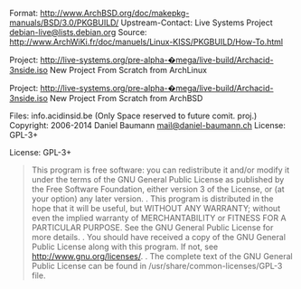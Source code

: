 Format: http://www.ArchBSD.org/doc/makepkg-manuals/BSD/3.0/PKGBUILD/
Upstream-Contact: Live Systems Project <debian-live@lists.debian.org>
Source: http://www.ArchWiKi.fr/doc/manuels/Linux-KISS/PKGBUILD/How-To.html

Project: http://live-systems.org/pre-alpha-�mega/live-build/Archacid-3nside.iso
New Project From Scratch from ArchLinux

Project: http://live-systems.org/pre-alpha-�mega/live-build/Archacid-3nside.iso
New Project From Scratch from ArchBSD

Files: info.acidinsid.be (Only Space reserved to future comit. proj.)
Copyright: 2006-2014 Daniel Baumann <mail@daniel-baumann.ch>
License: GPL-3+

License: GPL-3+
> This program is free software: you can redistribute it and/or modify
> it under the terms of the GNU General Public License as published by
> the Free Software Foundation, either version 3 of the License, or
> (at your option) any later version.
> .
> This program is distributed in the hope that it will be useful,
> but WITHOUT ANY WARRANTY; without even the implied warranty of
> MERCHANTABILITY or FITNESS FOR A PARTICULAR PURPOSE. See the
> GNU General Public License for more details.
> .
> You should have received a copy of the GNU General Public License
> along with this program. If not, see <http://www.gnu.org/licenses/>.
> .
> The complete text of the GNU General Public License
> can be found in /usr/share/common-licenses/GPL-3 file.
